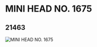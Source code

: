 # MINI HEAD NO. 1675
## 21463
![MINI HEAD NO. 1675](https://lc-www-live-s.legocdn.com/media/bricks/5/2/6116616.jpg)